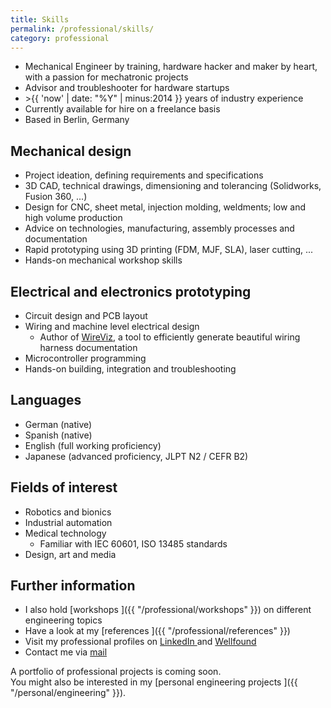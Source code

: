```yaml
---
title: Skills
permalink: /professional/skills/
category: professional
---
```



* Mechanical Engineer by training, hardware hacker and maker by heart, with a passion for mechatronic projects
* Advisor and troubleshooter for hardware startups
* &gt;{{ 'now' | date: "%Y" | minus:2014 }} years of industry experience
* Currently available for hire on a freelance basis
* Based in Berlin, Germany

## Mechanical design <i class='fa fa-gears'></i>

* Project ideation, defining requirements and specifications
* 3D CAD, technical drawings, dimensioning and tolerancing (Solidworks, Fusion 360, ...)
* Design for CNC, sheet metal, injection molding, weldments; low and high volume production
* Advice on technologies, manufacturing, assembly processes and documentation
* Rapid prototyping using 3D printing (FDM, MJF, SLA), laser cutting, ...
* Hands-on mechanical workshop skills

## Electrical and electronics prototyping <i class='fa fa-microchip'></i>

* Circuit design and PCB layout
* Wiring and machine level electrical design
  * Author of [WireViz](https://github.com/wireviz/WireViz), a tool to efficiently generate beautiful wiring harness documentation
* Microcontroller programming
* Hands-on building, integration and troubleshooting

## Languages <i class='fa fa-globe-w'></i>

* German (native)
* Spanish (native)
* English (full working proficiency)
* Japanese (advanced proficiency, JLPT N2 / CEFR B2)

## Fields of interest <i class='fa fa-smile-o'></i>

* Robotics and bionics
* Industrial automation
* Medical technology
  * Familiar with IEC 60601, ISO 13485 standards
* Design, art and media

## Further information

* I also hold [workshops <i class='fa fa-users'></i>]({{ "/professional/workshops" }}) on different engineering topics
* Have a look at my [references <i class='fa fa-comment'></i>]({{ "/professional/references" }})
* Visit my professional profiles on [LinkedIn <i class='fa fa-linkedin-square'></i>](http://www.linkedin.com/in/rojasdaniel) and [Wellfound <i class='fa fa-angellist'></i>](https://wellfound.com/u/17o2)
* Contact me via [mail <i class='fa fa-paper-plane'></i>](mailto:hello@danielrojas.net)

A portfolio of professional projects is coming soon.
<br />
You might also be interested in my [personal engineering projects <i class='fa fa-wrench'></i>]({{ "/personal/engineering" }}).
